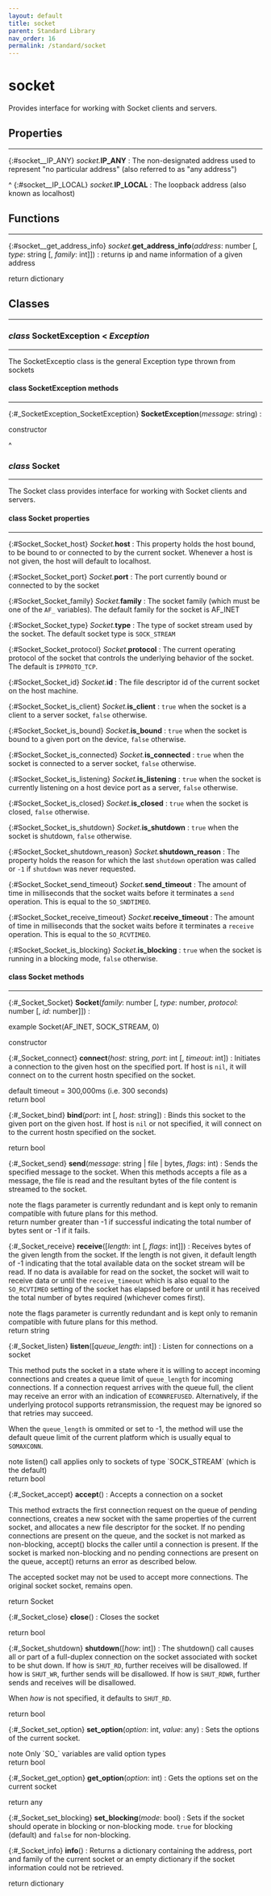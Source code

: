 ```yaml
---
layout: default
title: socket
parent: Standard Library
nav_order: 16
permalink: /standard/socket
---
```


# socket

Provides interface for working with Socket clients
and servers.



<h2>Properties</h2><hr>

{:#socket__IP_ANY} _socket._**IP_ANY**
: The non-designated address used to represent "no particular address"
  (also referred to as "any address")


^
{:#socket__IP_LOCAL} _socket._**IP_LOCAL**
: The loopback address (also known as localhost)




<h2>Functions</h2><hr>

{:#socket__get_address_info} _socket_.**get_address_info**(_address_: number [, _type_: string [, _family_: int]])
: returns ip and name information of a given address
   <div class="cite"><span class="hint">return</span> <span>dictionary</span></div>





<h2>Classes</h2><hr>



### _class_ SocketException  < _Exception_
---

The SocketExceptio class is the general Exception type thrown from sockets


#### class SocketException methods
---

{:#_SocketException_SocketException} **SocketException**(_message_: string)
:  <div class="cite"><span class="hint">constructor</span> <span></span></div>



^


### _class_ Socket 
---

The Socket class provides interface for working with Socket clients
  and servers.


#### class Socket properties
---

{:#Socket_Socket_host} _Socket._**host**
: This property holds the host bound, to be bound to or connected to by the current socket.
  Whenever a host is not given, the host will default to localhost.


{:#Socket_Socket_port} _Socket._**port**
: The port currently bound or connected to by the socket


{:#Socket_Socket_family} _Socket._**family**
: The socket family (which must be one of the `AF_` variables).
  The default family for the socket is AF_INET


{:#Socket_Socket_type} _Socket._**type**
: The type of socket stream used by the socket.
  The default socket type is `SOCK_STREAM`


{:#Socket_Socket_protocol} _Socket._**protocol**
: The current operating protocol of the socket that controls the 
  underlying behavior of the socket. The default is `IPPROTO_TCP`.


{:#Socket_Socket_id} _Socket._**id**
: The file descriptor id of the current socket on the host machine.


{:#Socket_Socket_is_client} _Socket._**is_client**
: `true` when the socket is a client to a server socket, `false` otherwise.


{:#Socket_Socket_is_bound} _Socket._**is_bound**
: `true` when the socket is bound to a given port on the device, `false` 
  otherwise.


{:#Socket_Socket_is_connected} _Socket._**is_connected**
: `true` when the socket is connected to a server socket, `false` otherwise.


{:#Socket_Socket_is_listening} _Socket._**is_listening**
: `true` when the socket is currently listening on a host device port as a 
  server, `false` otherwise.


{:#Socket_Socket_is_closed} _Socket._**is_closed**
: `true` when the socket is closed, `false` otherwise.


{:#Socket_Socket_is_shutdown} _Socket._**is_shutdown**
: `true` when the socket is shutdown, `false` otherwise.


{:#Socket_Socket_shutdown_reason} _Socket._**shutdown_reason**
: The property holds the reason for which the last `shutdown` operation 
  was called or `-1` if `shutdown` was never requested.


{:#Socket_Socket_send_timeout} _Socket._**send_timeout**
: The amount of time in milliseconds that the socket waits before it 
  terminates a `send` operation. This is equal to the `SO_SNDTIMEO`.


{:#Socket_Socket_receive_timeout} _Socket._**receive_timeout**
: The amount of time in milliseconds that the socket waits before it 
  terminates a `receive` operation. This is equal to the `SO_RCVTIMEO`.


{:#Socket_Socket_is_blocking} _Socket._**is_blocking**
: `true` when the socket is running in a blocking mode, `false` otherwise.


#### class Socket methods
---

{:#_Socket_Socket} **Socket**(_family_: number [, _type_: number, _protocol_: number [, _id_: number]])
:  <div class="cite"><span class="hint">example</span> <span>Socket(AF_INET, SOCK_STREAM, 0)</span></div>

   <div class="cite"><span class="hint">constructor</span> <span></span></div>


{:#_Socket_connect} **connect**(_host_: string, _port_: int [, _timeout_: int])
: Initiates a connection to the given host on the specified port. If host is `nil`, it will 
  connect on to the current hostn specified on the socket.
  
   <div class="cite"><span class="hint">default</span> <span>timeout = 300,000ms (i.e. 300 seconds)</span></div>

   <div class="cite"><span class="hint">return</span> <span>bool</span></div>



{:#_Socket_bind} **bind**(_port_: int [, _host_: string])
: Binds this socket to the given port on the given host. If host is `nil` or not specified, it will connect 
  on to the current hostn specified on the socket. 
   <div class="cite"><span class="hint">return</span> <span>bool</span></div>



{:#_Socket_send} **send**(_message_: string | file | bytes, _flags_: int)
: Sends the specified message to the socket. When this methods accepts a file as a message, 
  the file is read and the resultant bytes of the file content is streamed to the socket.
  
   <div class="cite"><span class="hint">note</span> <span>the flags parameter is currently redundant and is kept only to remanin compatible with future plans for this method.</span></div>

   <div class="cite"><span class="hint">return</span> <span>number greater than -1 if successful indicating the total number of bytes sent or -1 if it fails.</span></div>



{:#_Socket_receive} **receive**([_length_: int [, _flags_: int]])
: Receives bytes of the given length from the socket. If the length is not given, it default length of 
  -1 indicating that the total available data on the socket stream will be read. 
  If no data is available for read on the socket, the socket will wait to receive data or until the 
  `receive_timeout` which is also equal to the `SO_RCVTIMEO` setting of the socket has elapsed before or 
  until it has received the total number of bytes required (whichever comes first).
  
   <div class="cite"><span class="hint">note</span> <span>the flags parameter is currently redundant and is kept only to remanin compatible with future plans for this method.</span></div>

   <div class="cite"><span class="hint">return</span> <span>string</span></div>



{:#_Socket_listen} **listen**([_queue_length_: int])
: Listen for connections on a socket
  
  This method puts the socket in a state where it is willing to accept incoming connections and creates 
  a queue limit of `queue_length` for incoming connections. If a connection request arrives with 
  the queue full, the client may receive an error with an indication of `ECONNREFUSED`. 
  Alternatively, if the underlying protocol supports retransmission, the request may be ignored 
  so that retries may succeed.
  
  When the `queue_length` is ommited or set to -1, the method will use the default queue limit of 
  the current platform which is usually equal to `SOMAXCONN`.
  
   <div class="cite"><span class="hint">note</span> <span>listen() call applies only to sockets of type `SOCK_STREAM` (which is the default)</span></div>

   <div class="cite"><span class="hint">return</span> <span>bool</span></div>



{:#_Socket_accept} **accept**()
: Accepts a connection on a socket
  
  This method extracts the first connection request on the queue of pending connections, creates a new socket 
  with the same properties of the current socket, and allocates a new file descriptor for the socket.  If no 
  pending connections are present on the queue, and the socket is not marked as non-blocking, accept() blocks 
  the caller until a connection is present.  If the socket is marked non-blocking and no pending connections 
  are present on the queue, accept() returns an error as described below.  
  
  The accepted socket may not be used to accept more connections.  The original socket socket, remains open.
   <div class="cite"><span class="hint">return</span> <span>Socket</span></div>



{:#_Socket_close} **close**()
: Closes the socket
   <div class="cite"><span class="hint">return</span> <span>bool</span></div>



{:#_Socket_shutdown} **shutdown**([_how_: int])
: The shutdown() call causes all or part of a full-duplex connection on the socket associated with 
  socket to be shut down.  If how is `SHUT_RD`, further receives will be disallowed.  If how is `SHUT_WR`, 
  further sends will be disallowed.  If how is `SHUT_RDWR`, further sends and receives will be disallowed.
  
  When _how_ is not specified, it defaults to `SHUT_RD`.
  
   <div class="cite"><span class="hint">return</span> <span>bool</span></div>



{:#_Socket_set_option} **set_option**(_option_: int, _value_: any)
: Sets the options of the current socket.
   <div class="cite"><span class="hint">note</span> <span>Only `SO_` variables are valid option types</span></div>

   <div class="cite"><span class="hint">return</span> <span>bool</span></div>



{:#_Socket_get_option} **get_option**(_option_: int)
: Gets the options set on the current socket
   <div class="cite"><span class="hint">return</span> <span>any</span></div>



{:#_Socket_set_blocking} **set_blocking**(_mode_: bool)
: Sets if the socket should operate in blocking or non-blocking mode. `true` for blocking 
  (default) and `false` for non-blocking.


{:#_Socket_info} **info**()
: Returns a dictionary containing the address, port and family of the current socket or an 
  empty dictionary if the socket information could not be retrieved.
   <div class="cite"><span class="hint">return</span> <span>dictionary</span></div>




